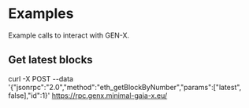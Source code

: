 # Examples

Example calls to interact with GEN-X.

## Get latest blocks
curl -X POST --data '{"jsonrpc":"2.0","method":"eth_getBlockByNumber","params":["latest", false],"id":1}' https://rpc.genx.minimal-gaia-x.eu/